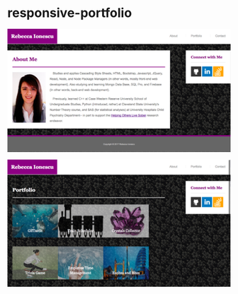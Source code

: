 # responsive-portfolio

![responsive-portfolio-about](images/responsive-portfolio-about.png)

![responsive-portfolio-portfolio](images/responsive-portfolio-portfolio.png)
